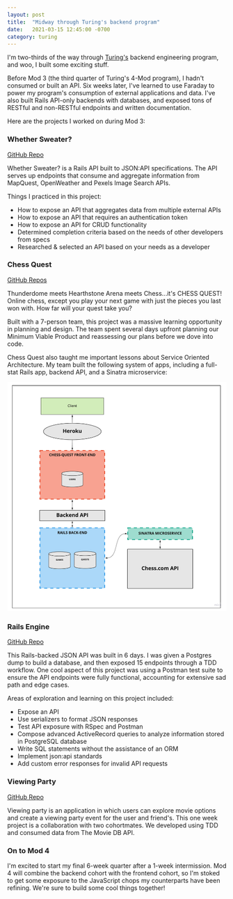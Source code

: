 ```yaml
---
layout: post
title:  "Midway through Turing's backend program"
date:   2021-03-15 12:45:00 -0700
category: turing
---
```


I'm two-thirds of the way through [Turing's](https://turing.edu) backend engineering program, and woo, I built some exciting stuff.

Before Mod 3 (the third quarter of Turing's 4-Mod program), I hadn't consumed or built an API. Six weeks later, I've learned to use Faraday to power my program's consumption of external applications and data. I've also built Rails API-only backends with databases, and exposed tons of RESTful and non-RESTful endpoints and written documentation.

Here are the projects I worked on during Mod 3:

### Whether Sweater?

[GitHub Repo](https://github.com/philmccarthy/whether_sweater)

Whether Sweater? is a Rails API built to JSON:API specifications. The API serves up endpoints that consume and aggregate information from MapQuest, OpenWeather and Pexels Image Search APIs.

Things I practiced in this project:

- How to expose an API that aggregates data from multiple external APIs
- How to expose an API that requires an authentication token
- How to expose an API for CRUD functionality
- Determined completion criteria based on the needs of other developers from specs
- Researched & selected an API based on your needs as a developer


### Chess Quest

[GitHub Repos](https://github.com/chessquest)

Thunderdome meets Hearthstone Arena meets Chess...it's CHESS QUEST! Online chess, except you play your next game with just the pieces you last won with. How far will your quest take you?

Built with a 7-person team, this project was a massive learning opportunity in planning and design. The team spent several days upfront planning our Minimum Viable Product and reassessing our plans before we dove into code.

Chess Quest also taught me important lessons about Service Oriented Architecture. My team built the following system of apps, including a full-stat Rails app, backend API, and a Sinatra microservice:

![Chess Quest system architecture](https://raw.githubusercontent.com/chessquest/chess-quest/main/app/assets/images/architecture.jpg)

### Rails Engine

[GitHub Repo](https://github.com/philmccarthy/rails-api)

This Rails-backed JSON API was built in 6 days. I was given a Postgres dump to build a database, and then exposed 15 endpoints through a TDD workflow. One cool aspect of this project was using a Postman test suite to ensure the API endpoints were fully functional, accounting for extensive sad path and edge cases.

Areas of exploration and learning on this project included:

- Expose an API
- Use serializers to format JSON responses
- Test API exposure with RSpec and Postman
- Compose advanced ActiveRecord queries to analyze information stored in PostgreSQL database
- Write SQL statements without the assistance of an ORM
- Implement json:api standards
- Add custom error responses for invalid API requests

### Viewing Party

[GitHub Repo](https://github.com/philmccarthy/viewing_party)

Viewing party is an application in which users can explore movie options and create a viewing party event for the user and friend's. This one week project is a collaboration with two cohortmates. We developed using TDD and consumed data from The Movie DB API.

### On to Mod 4

I'm excited to start my final 6-week quarter after a 1-week intermission. Mod 4 will combine the backend cohort with the frontend cohort, so I'm stoked to get some exposure to the JavaScript chops my counterparts have been refining. We're sure to build some cool things together!
